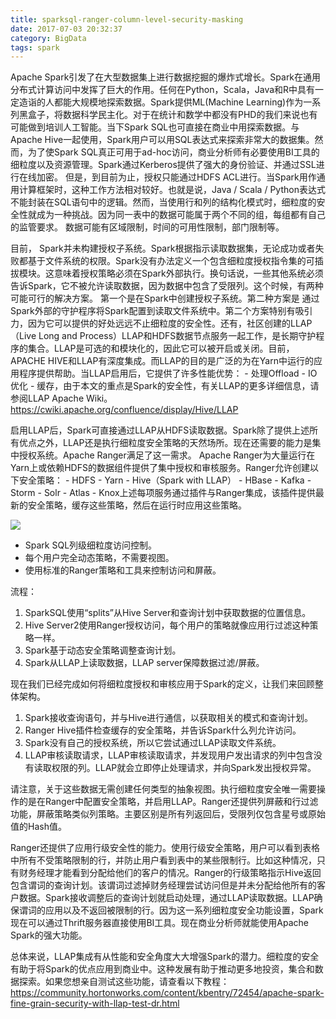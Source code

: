 ```yaml
---
title: sparksql-ranger-column-level-security-masking
date: 2017-07-03 20:32:37
category: BigData
tags: spark
---
```

Apache Spark引发了在大型数据集上进行数据挖掘的爆炸式增长。Spark在通用分布式计算访问中发挥了巨大的作用。任何在Python，Scala，Java和R中具有一定造诣的人都能大规模地探索数据。Spark提供ML(Machine Learning)作为一系列黑盒子，将数据科学民主化。对于在统计和数学中都没有PHD的我们来说也有可能做到培训人工智能。当下Spark SQL也可直接在商业中用探索数据。与Apache Hive一起使用，Spark用户可以用SQL表达式来探索非常大的数据集。然而，为了使Spark SQL真正可用于ad-hoc访问，商业分析师有必要使用BI工具的细粒度以及资源管理。Spark通过Kerberos提供了强大的身份验证、并通过SSL进行在线加密。 但是，到目前为止，授权只能通过HDFS ACL进行。当Spark用作通用计算框架时，这种工作方法相对较好。也就是说，Java / Scala / Python表达式不能封装在SQL语句中的逻辑。然而，当使用行和列的结构化模式时，细粒度的安全性就成为一种挑战。因为同一表中的数据可能属于两个不同的组，每组都有自己的监管要求。 数据可能有区域限制，时间的可用性限制，部门限制等。 

目前， Spark并未构建授权子系统。Spark根据指示读取数据集，无论成功或者失败都基于文件系统的权限。Spark没有办法定义一个包含细粒度授权指令集的可插拔模块。这意味着授权策略必须在Spark外部执行。换句话说，一些其他系统必须告诉Spark，它不被允许读取数据，因为数据中包含了受限列。这个时候，有两种可能可行的解决方案。 第一个是在Spark中创建授权子系统。第二种方案是  通过 Spark外部的守护程序将Spark配置到读取文件系统中。第二个方案特别有吸引力，因为它可以提供的好处远远不止细粒度的安全性。还有，社区创建的LLAP（Live Long and Process）LLAP和HDFS数据节点服务一起工作，是长期守护程序的集合。LLAP是可选的和模块化的，因此它可以被开启或关闭。目前，APACHE HIVE和LLAP有深度集成。而LLAP的目的是广泛的为在Yarn中运行的应用程序提供帮助。当LLAP启用后，它提供了许多性能优势： - 处理Offload - IO优化 - 缓存，由于本文的重点是Spark的安全性，有关LLAP的更多详细信息，请参阅LLAP Apache Wiki。https://cwiki.apache.org/confluence/display/Hive/LLAP

启用LLAP后，Spark可直接通过LLAP从HDFS读取数据。Spark除了提供上述所有优点之外，LLAP还是执行细粒度安全策略的天然场所。现在还需要的能力是集中授权系统。Apache Ranger满足了这一需求。 Apache Ranger为大量运行在Yarn上或依赖HDFS的数据组件提供了集中授权和审核服务。Ranger允许创建以下安全策略： - HDFS - Yarn - Hive（Spark with LLAP） - HBase - Kafka - Storm - Solr - Atlas - Knox上述每项服务通过插件与Ranger集成，该插件提供最新的安全策略，缓存这些策略，然后在运行时应用这些策略。

![](https://github.com/itweet/labs/raw/master/BigData/img/HCC-1024x659.png)

- Spark SQL列级细粒度访问控制。
- 每个用户完全动态策略，不需要视图。
- 使用标准的Ranger策略和工具来控制访问和屏蔽。

流程：

1.  SparkSQL使用“splits”从Hive Server和查询计划中获取数据的位置信息。
2.  Hive Server2使用Ranger授权访问，每个用户的策略就像应用行过滤这种策略一样。
3.  Spark基于动态安全策略调整查询计划。
4.  Spark从LLAP上读取数据，LLAP server保障数据过滤/屏蔽。

现在我们已经完成如何将细粒度授权和审核应用于Spark的定义，让我们来回顾整体架构。

1.  Spark接收查询语句，并与Hive进行通信，以获取相关的模式和查询计划。
2.  Ranger Hive插件检查缓存的安全策略，并告诉Spark什么列允许访问。
3.  Spark没有自己的授权系统，所以它尝试通过LLAP读取文件系统。
4.  LLAP审核读取请求，LLAP审核读取请求，并发现用户发出请求的列中包含没有读取权限的列。LLAP就会立即停止处理请求，并向Spark发出授权异常。

请注意，关于这些数据无需创建任何类型的抽象视图。执行细粒度安全唯一需要操作的是在Ranger中配置安全策略，并启用LLAP。Ranger还提供列屏蔽和行过滤功能，屏蔽策略类似列策略。主要区别是所有列返回后，受限列仅包含星号或原始值的Hash值。

Ranger还提供了应用行级安全性的能力。使用行级安全策略，用户可以看到表格中所有不受策略限制的行，并防止用户看到表中的某些限制行。比如这种情况，只有财务经理才能看到分配给他们的客户的情况。Ranger的行级策略指示Hive返回包含谓词的查询计划。该谓词过滤掉财务经理尝试访问但是并未分配给他所有的客户数据。Spark接收调整后的查询计划就启动处理，通过LLAP读取数据。LLAP确保谓词的应用以及不返回被限制的行。因为这一系列细粒度安全功能设置，Spark现在可以通过Thrift服务器直接使用BI工具。现在商业分析师就能使用Apache Spark的强大功能。

总体来说，LLAP集成有从性能和安全角度大大增强Spark的潜力。细粒度的安全有助于将Spark的优点应用到商业中。这种发展有助于推动更多地投资，集合和数据探索。如果您想亲自测试这些功能，请查看以下教程：
https://community.hortonworks.com/content/kbentry/72454/apache-spark-fine-grain-security-with-llap-test-dr.html


